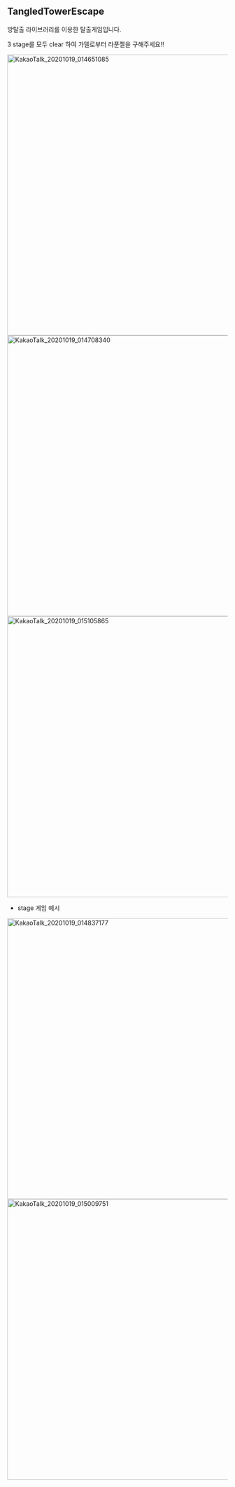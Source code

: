 ## TangledTowerEscape

방탈출 라이브러리를 이용한 탈출게임입니다.

3 stage를 모두 clear 하여 가델로부터 라푼젤을 구해주세요!!

<img width="641" alt="KakaoTalk_20201019_014651085" src="https://user-images.githubusercontent.com/70556633/96374602-ad099480-11ae-11eb-8499-89b3fe1f12ba.png">

<img width="641" alt="KakaoTalk_20201019_014708340" src="https://user-images.githubusercontent.com/70556633/96374606-b0048500-11ae-11eb-8014-f3490f0619bc.png">

<img width="641" alt="KakaoTalk_20201019_015105865" src="https://user-images.githubusercontent.com/70556633/96374619-b692fc80-11ae-11eb-922e-f5bfdb4f46ac.png">




- stage 게임 예시

<img width="641" alt="KakaoTalk_20201019_014837177" src="https://user-images.githubusercontent.com/70556633/96374608-b135b200-11ae-11eb-8d17-bdda5d15e1e6.png">

<img width="641" alt="KakaoTalk_20201019_015009751" src="https://user-images.githubusercontent.com/70556633/96374616-b561cf80-11ae-11eb-8360-fa91362f676f.png">

